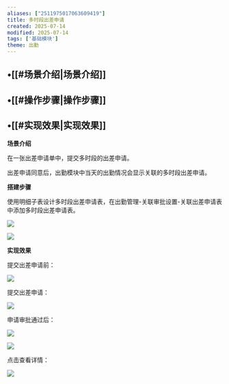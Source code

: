 ```yaml
---
aliases: ["2511975017063609419"]
title: 多时段出差申请
created: 2025-07-14
modified: 2025-07-14
tags: ['基础模块']
theme: 出勤
---
```


## •[[#场景介绍|场景介绍]]

## •[[#操作步骤|操作步骤]]

## •[[#实现效果|实现效果]]

**场景介绍**

在一张出差申请单中，提交多时段的出差申请。

出差申请同意后，出勤模块中当天的出勤情况会显示关联的多时段出差申请。

**搭建步骤**

使用明细子表设计多时段出差申请表，在出勤管理-关联审批设置-关联出差申请表中添加多时段出差申请表。

![](e06b1f81346ff9fa7f5122da0b39271d.jpg)

![](b1faf0ca36b2a708b917c8269de1f1d1.jpg)

**实现效果**

提交出差申请前：

![](5ad298b719d99d20ffec0cc0246953cb.jpg)

提交出差申请：

![](4bf9d6f66616bb27f28b9f3c2d2a725d.jpg)

申请审批通过后：

![](f38aa072466b8a1bb41cc6f9dee90801.jpg)

![](543d82d8a8f26ad0ca4890cb11eabab6.jpg)

点击查看详情：

![](a55e3783c2737284993eff1349614a26.jpg)